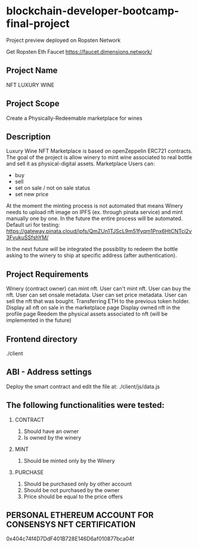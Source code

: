 # blockchain-developer-bootcamp-final-project
Project preview deployed on Ropsten Network 

Get Ropsten Eth Faucet
https://faucet.dimensions.network/

## Project Name
NFT LUXURY WINE

## Project Scope
Create a Physically-Redeemable marketplace for wines

## Description
 Luxury Wine NFT Marketplace is based on openZeppelin ERC721 contracts.
 The goal of the project is allow winery to mint wine associated to real bottle and sell it as physical-digital assets.
 Marketplace Users can:
 - buy 
 - sell
 - set on sale / not on sale status
 - set new price
 
 At the moment the minting process is not automated that means Winery needs to upload nft image on IPFS (ex. through pinata service) and mint manually one by one. In the future the entire process will be automated.
 Default uri for testing: https://gateway.pinata.cloud/ipfs/QmZUn1TJScL9m51fyqm1Pnx6HtCNTci2v3FvukuSSfshYM/

 In the next future will be integrated the possiblity to redeem the bottle asking to the winery to ship at specific address (after authentication).

## Project Requirements
Winery (contract owner) can mint nft.
User can't mint nft.
User can buy the nft.
User can set onsale metadata.
User can set price metadata.
User can sell the nft that was bought.
Transferring ETH to the previous token holder.
Display all nft on sale in the marketplace page
Display owned nft in the profile page
Reedem the physical assets associated to nft (will be implemented in the future)

## Frontend directory
./client

## ABI - Address settings
Deploy the smart contract and edit the file at: ./client/js/data.js

## The following functionalities were tested:

1. CONTRACT
   1. Should have an owner
   2. Is owned by the winery

2. MINT
   1. Should be minted only by the Winery

3. PURCHASE
   1. Should be purchased only by other account
   2. Should be not purchased by the owner
   3. Price should be equal to the price offers


## PERSONAL ETHEREUM ACCOUNT FOR CONSENSYS NFT CERTIFICATION
0x404c74f4D7DdF401B728E146D6af010877bca04f
